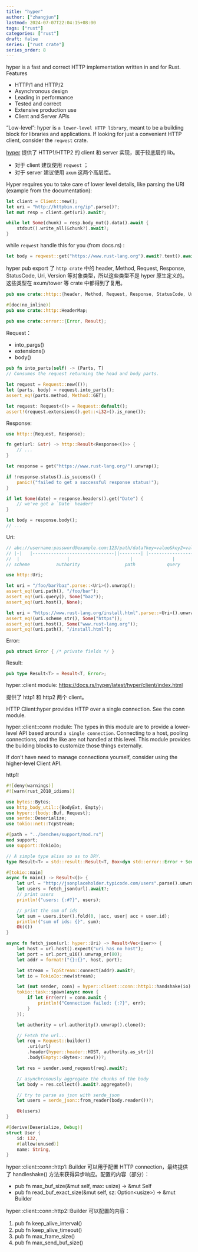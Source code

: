 ```yaml
---
title: "hyper"
author: ["zhangjun"]
lastmod: 2024-07-07T22:04:15+08:00
tags: ["rust"]
categories: ["rust"]
draft: false
series: ["rust crate"]
series_order: 8
---
```


hyper is a fast and correct HTTP implementation written in and for Rust. Features

-   HTTP/1 and HTTP/2
-   Asynchronous design
-   Leading in performance
-   Tested and correct
-   Extensive production use
-   Client and Server APIs

“Low-level”: hyper is `a lower-level HTTP library`, meant to be a building block for libraries and
applications. If looking for just a convenient HTTP client, consider the `reqwest` crate.

[hyper](https://docs.rs/hyper/latest/hyper/) 提供了 HTTP1/HTTP2 的 client 和 server 实现，属于较底层的 lib。

-   对于 client 建议使用 `reqwest` ；
-   对于 server 建议使用 `axum` 这两个高层库。

Hyper requires you to take care of lower level details, like parsing the URI (example from the
documentation):

```rust
let client = Client::new();
let uri = "http://httpbin.org/ip".parse()?;
let mut resp = client.get(uri).await?;

while let Some(chunk) = resp.body_mut().data().await {
    stdout().write_all(&chunk?).await?;
}
```

while `reqwest` handle this for you (from docs.rs) :

```rust
let body = reqwest::get("https://www.rust-lang.org").await?.text().await?;
```

hyper pub export 了 `http crate` 中的 header, Method, Request, Response, StatusCode, Uri, Version 等对象类型，所以这些类型不是 hyper 原生定义的。这些类型在 axum/tower 等 crate 中都得到了复用。

```rust
pub use crate::http::{header, Method, Request, Response, StatusCode, Uri, Version};

#[doc(no_inline)]
pub use crate::http::HeaderMap;

pub use crate::error::{Error, Result};
```

Request：

-   into_pargs()
-   extensions()
-   body()

<!--listend-->

```rust
pub fn into_parts(self) -> (Parts, T)
// Consumes the request returning the head and body parts.

let request = Request::new(());
let (parts, body) = request.into_parts();
assert_eq!(parts.method, Method::GET);

let request: Request<()> = Request::default();
assert!(request.extensions().get::<i32>().is_none());
```

Response:

```rust
use http::{Request, Response};

fn get(url: &str) -> http::Result<Response<()>> {
    // ...
}

let response = get("https://www.rust-lang.org/").unwrap();

if !response.status().is_success() {
    panic!("failed to get a successful response status!");
}

if let Some(date) = response.headers().get("Date") {
    // we've got a `Date` header!
}

let body = response.body();
// ...
```

Uri:

```rust
// abc://username:password@example.com:123/path/data?key=value&key2=value2#fragid1
// |-|   |-------------------------------||--------| |-------------------| |-----|
//  |                  |                       |               |              |
// scheme          authority                 path            query         fragment

use http::Uri;

let uri = "/foo/bar?baz".parse::<Uri>().unwrap();
assert_eq!(uri.path(), "/foo/bar");
assert_eq!(uri.query(), Some("baz"));
assert_eq!(uri.host(), None);

let uri = "https://www.rust-lang.org/install.html".parse::<Uri>().unwrap();
assert_eq!(uri.scheme_str(), Some("https"));
assert_eq!(uri.host(), Some("www.rust-lang.org"));
assert_eq!(uri.path(), "/install.html");
```

Error:

```rust
pub struct Error { /* private fields */ }
```

Result:

```rust
pub type Result<T> = Result<T, Error>;
```

hyper::client module: <https://docs.rs/hyper/latest/hyper/client/index.html>

提供了 http1 和 http2 两个 client。

HTTP Client:hyper provides HTTP over a single connection. See the conn module.

hyper::client::conn module: The types in this module are to provide a lower-level API based around
`a single connection`. Connecting to a host, pooling connections, and the like are not handled at
this level. This module provides the building blocks to customize those things externally.

If don’t have need to manage connections yourself, consider using the higher-level Client API.

http1:

```rust
#![deny(warnings)]
#![warn(rust_2018_idioms)]

use bytes::Bytes;
use http_body_util::{BodyExt, Empty};
use hyper::{body::Buf, Request};
use serde::Deserialize;
use tokio::net::TcpStream;

#[path = "../benches/support/mod.rs"]
mod support;
use support::TokioIo;

// A simple type alias so as to DRY.
type Result<T> = std::result::Result<T, Box<dyn std::error::Error + Send + Sync>>;

#[tokio::main]
async fn main() -> Result<()> {
    let url = "http://jsonplaceholder.typicode.com/users".parse().unwrap();
    let users = fetch_json(url).await?;
    // print users
    println!("users: {:#?}", users);

    // print the sum of ids
    let sum = users.iter().fold(0, |acc, user| acc + user.id);
    println!("sum of ids: {}", sum);
    Ok(())
}

async fn fetch_json(url: hyper::Uri) -> Result<Vec<User>> {
    let host = url.host().expect("uri has no host");
    let port = url.port_u16().unwrap_or(80);
    let addr = format!("{}:{}", host, port);

    let stream = TcpStream::connect(addr).await?;
    let io = TokioIo::new(stream);

    let (mut sender, conn) = hyper::client::conn::http1::handshake(io).await?;
    tokio::task::spawn(async move {
        if let Err(err) = conn.await {
            println!("Connection failed: {:?}", err);
        }
    });

    let authority = url.authority().unwrap().clone();

    // Fetch the url...
    let req = Request::builder()
        .uri(url)
        .header(hyper::header::HOST, authority.as_str())
        .body(Empty::<Bytes>::new())?;

    let res = sender.send_request(req).await?;

    // asynchronously aggregate the chunks of the body
    let body = res.collect().await?.aggregate();

    // try to parse as json with serde_json
    let users = serde_json::from_reader(body.reader())?;

    Ok(users)
}

#[derive(Deserialize, Debug)]
struct User {
    id: i32,
    #[allow(unused)]
    name: String,
}
```

hyper::client::conn::http1::Builder 可以用于配置 HTTP connection，最终提供了 handleshake() 方法来获得异步响应。配置的内容（部分）：

-   pub fn max_buf_size(&amp;mut self, max: usize) -&gt; &amp;mut Self
-   pub fn read_buf_exact_size(&amp;mut self, sz: Option&lt;usize&gt;) -&gt; &amp;mut Builder

hyper::client::conn::http2::Builder 可以配置的内容：

1.  pub fn keep_alive_interval(）
2.  pub fn keep_alive_timeout()
3.  pub fn max_frame_size()
4.  pub fn max_send_buf_size()
